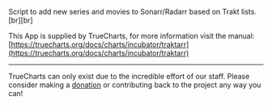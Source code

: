 Script to add new series and movies to Sonarr/Radarr based on Trakt lists. [br][br]      


This App is supplied by TrueCharts, for more information visit the manual: [https://truecharts.org/docs/charts/incubator/traktarr](https://truecharts.org/docs/charts/incubator/traktarr)

---

TrueCharts can only exist due to the incredible effort of our staff.
Please consider making a [donation](https://truecharts.org/docs/about/sponsor) or contributing back to the project any way you can!
